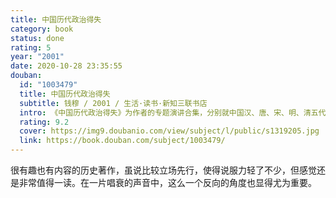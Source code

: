 ```yaml
---
title: 中国历代政治得失
category: book
status: done
rating: 5
year: "2001"
date: 2020-10-28 23:35:55
douban:
  id: "1003479"
  title: 中国历代政治得失
  subtitle: 钱穆 / 2001 / 生活·读书·新知三联书店
  intro: 《中国历代政治得失》为作者的专题演讲合集，分别就中国汉、唐、宋、明、清五代的政府组织、百官职权、考试监察、财经赋税、兵役义务等种种政治制度作了提要勾玄的概观与比照，叙述因革演变，指陈利害得失。既高屋建瓴地总括了中国历史与政治的精要大义，又点明了近现代国人对传统文化和精神的种种误解。言简意赅，语重心长，实不失为一部简明的“中国政治制度史”。
  rating: 9.2
  cover: https://img9.doubanio.com/view/subject/l/public/s1319205.jpg
  link: https://book.douban.com/subject/1003479/
---
```


很有趣也有内容的历史著作，虽说比较立场先行，使得说服力轻了不少，但感觉还是非常值得一读。在一片唱衰的声音中，这么一个反向的角度也显得尤为重要。

